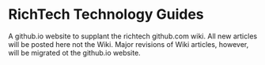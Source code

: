 # RichTech Technology Guides

A github.io website to supplant the richtech github.com wiki. All new articles will be posted here not the Wiki. Major revisions of Wiki articles, however, will be migrated ot the github.io website.
